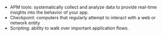 * APM tools: systematically collect and analyze data 
    to provide real-time insights into the behavior of your app.
* Checkpoint: computers that regularly attempt to interact with a web or network entity
* Scripting: ability to walk over important application flows.
